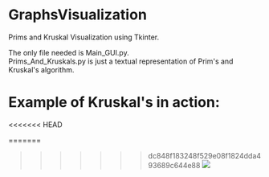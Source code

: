 # GraphsVisualization

Prims and Kruskal Visualization using Tkinter.

The only file needed is Main_GUI.py.\
Prims_And_Kruskals.py is just a textual representation of Prim's and Kruskal's algorithm.

# Example of Kruskal's in action:
<<<<<<< HEAD

=======
>>>>>>> dc848f183248f529e08f1824dda493689c644e88
![](test.gif)
